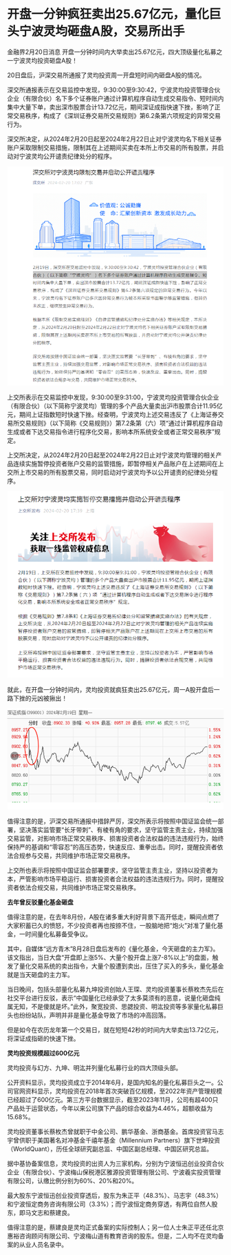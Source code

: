 # 开盘一分钟疯狂卖出25.67亿元，量化巨头宁波灵均砸盘A股，交易所出手

金融界2月20日消息 开盘一分钟时间内大举卖出25.67亿元，四大顶级量化私募之一宁波灵均投资砸盘A股！

20日盘后，沪深交易所通报了灵均投资周一开盘短时间内砸盘A股的情况。

深交所通报表示在交易监控中发现，9:30:00至9:30:42，宁波灵均投资管理合伙企业（有限合伙）名下多个证券账户通过计算机程序自动生成交易指令、短时间内集中大量下单，卖出深市股票合计13.72亿元，期间深证成指快速下挫，影响了正常交易秩序，构成了《深圳证券交易所交易规则》第6.2条第六项规定的异常交易行为。

深交所决定，从2024年2月20日起至2024年2月22日止对宁波灵均名下相关证券账户采取限制交易措施，限制其在上述期间买卖在本所上市交易的所有股票，并启动对宁波灵均公开谴责纪律处分的程序。

![02d19fed880ae16600441a5b5b52f67a.jpg](https://raw.githubusercontent.com/qqhsx/qqnews_image/main/2024/02/20/开盘一分钟疯狂卖出25.67亿元，量化巨头宁波灵均砸盘A股，交易所出手/02d19fed880ae16600441a5b5b52f67a.jpg)

上交所表示在交易监控中发现，9:30:00至9:31:00，宁波灵均投资管理合伙企业（有限合伙）（以下简称宁波灵均）管理的多个产品大量卖出沪市股票合计11.95亿元，期间上证指数短时快速下挫。经查明，宁波灵均上述交易违反了《上海证券交易所交易规则》（以下简称《交易规则》）第7.2条第（六）项“通过计算机程序自动生成或者下达交易指令进行程序化交易，影响本所系统安全或者正常交易秩序”规定。

上交所决定，从2024年2月20日起至2024年2月22日止对宁波灵均管理的相关产品连续实施暂停投资者账户交易的监管措施，即暂停相关产品账户在上述期间在上交所上市交易的所有股票交易，同时启动对宁波灵均予以公开谴责的纪律处分程序。

![8474e7bbdcc5f86df7c78ad19fca53cc.jpg](https://raw.githubusercontent.com/qqhsx/qqnews_image/main/2024/02/20/开盘一分钟疯狂卖出25.67亿元，量化巨头宁波灵均砸盘A股，交易所出手/8474e7bbdcc5f86df7c78ad19fca53cc.jpg)

就此，在开盘一分钟时间内，灵均投资就疯狂卖出25.67亿元，周一A股开盘后一路下挫的元凶被揪出！

![69bd921d367a7f2a89eaeb290b13061b.jpg](https://raw.githubusercontent.com/qqhsx/qqnews_image/main/2024/02/20/开盘一分钟疯狂卖出25.67亿元，量化巨头宁波灵均砸盘A股，交易所出手/69bd921d367a7f2a89eaeb290b13061b.jpg)

值得注意的是，沪深交易所通报中措辞严厉，深交所表示将按照中国证监会统一部署，坚决落实监管要“长牙带刺”、有棱有角的要求，坚守监管主责主业，持续加强交易监管，对影响市场正常交易秩序、损害投资者合法权益的违法违规行为，始终保持严的基调和“零容忍”的高压态势，快速反应、重拳出击。同时，提醒投资者依法合规参与交易，共同维护市场正常交易秩序。

上交所也表示将按照中国证监会部署要求，坚守监管主责主业，坚持以投资者为本，严管影响市场平稳运行、损害投资者合法权益的违法违规行为。同时，提醒投资者依法合规交易，共同维护市场正常交易秩序。

**去年曾反驳量化基金砸盘**

值得注意的是，在去年8月份，A股在诸多重大利好背景下高开低走，瞬间点燃了大家积蓄已久的愤怒，不少投资者再也按捺不住，一股脑地把“炮火”对准了量化基金，一时间量化私募备受争议。

其中，自媒体“远方青木”8月28日盘后发布的《量化基金，今天砸盘的主力军》。该文指出，当日大盘“开盘即上涨5%、大量个股开盘上涨7-8%以上”的盘面，触发了量化交易系统的卖出指令，大量个股遭到卖出，压住了买入的多头，量化基金就是当天砸盘的主力军。

当日晚间，包括头部量化私募九坤投资创始人王琛、灵均投资董事长蔡枚杰先后在社交平台进行反驳，表示“中国量化已经承受了太多莫须有的恶意，说量化砸盘纯属无知，不是傻就是坏。”此外，聚宽投资、思勰投资、明汯投资等多家量化私募巨头也纷纷站队，声明并非是量化基金导致了市场的冲高回落。

但是如今在农历龙年第一个交易日，就在短短42秒的时间内大举卖出13.72亿元，将深证成指砸的快速下挫。

**灵均投资规模超过600亿元**

灵均投资与幻方、九坤、明汯并列量化私募行业的四大顶级头部。

公开资料显示，灵均投资成立于2014年6月，是国内知名的量化私募巨头之一。公司官网资料显示，灵均投资在2018年首次突破百亿规模，至2022年资产管理规模已经超过了600亿元。第三方平台数据显示，截至2023年11月，公司有超400只产品处于运营状态，今年以来公司旗下产品的综合收益为4.46%，超额收益为15.68%。

灵均投资董事长蔡枚杰曾就职于中金公司、鹏华基金、浙商基金。首席投资官马志宇曾供职于美国著名对冲基金千禧年基金（Millennium
Partners）旗下世坤投资（WorldQuant），历任全球研究副总监、中国区副总经理、中国区研究总监。

据中基协备案信息，灵均投资的出资人为三家机构，分别为宁波恒迅创业投资合伙企业（有限合伙）、宁波梅山保税港区雅源投资管理有限公司、宁波羲实投资管理有限公司，认缴比例分别为60%、20%和20%。

最大股东宁波恒迅创业投资穿透后，股东为朱正平（48.3%）、马志宇（48.3%）和宁波恒定商务咨询有限公司（3.3%）；而宁波恒定商务穿透，有两位自然人股东，即马文志和蔡建良。

值得注意的是，蔡建良是灵均正式备案的实际控制人；另一位人士朱正平还任北京惠裕咨询顾问有限公司、宁波梅山道有教育咨询的股东。但是，二人均不在灵均备案的从业人员名录中。

